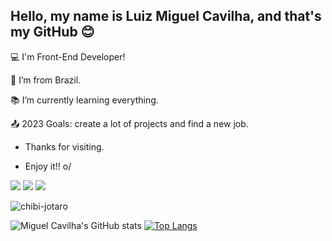 ## Hello, my name is Luiz Miguel Cavilha, and that's my GitHub 😊

:computer: I'm Front-End Developer!

:house_with_garden: I’m from Brazil.

:books: I’m currently learning everything.

:outbox_tray: 2023 Goals: create a lot of projects and find a new job.


- Thanks for visiting.

- Enjoy it!! o/

<a href = "https://www.linkedin.com/in/luiz-miguel-cavilha-61a311242/" target="_blank"><img src = "https://img.shields.io/badge/LinkedIn-0077B5?style=for-the-badge&logo=linkedin&logoColor=white"></a> <a href = "https://account.xbox.com/pt-BR/Profile?xr=mebarnav&csrf=jMaYUGSAcXwmDAowF-8a2Ln4SSD8GYlqa0zsOunVjOqyHpBc1d_Xst7FOJJpCQFyXfB97gsmFmjfa9EBHygRT3SXNEQ1&wa=wsignin1.0" target="_blank"><img src = "https://img.shields.io/badge/Xbox-107C10?style=for-the-badge&logo=xbox&logoColor=white"></a> <a href = "https://steamcommunity.com/profiles/76561198159905012/" target="_blank"><img src = "https://img.shields.io/badge/Steam-000000?style=for-the-badge&logo=steam&logoColor=white"></a>

![chibi-jotaro](https://user-images.githubusercontent.com/105825797/230626333-7e25a0f7-cafb-4849-8164-8781b2b6a874.png)


![Miguel Cavilha's GitHub stats](https://github-readme-stats.vercel.app/api?username=miguelcavilha&show_icons=true&&theme=transparent)
[![Top Langs](https://github-readme-stats.vercel.app/api/top-langs/?username=miguelcavilha&theme=transparent)](https://github.com/miguelcavilha/github-readme-stats)
